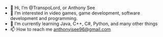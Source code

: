 - 👋 Hi, I’m @TranspoLord, or Anthony See
- 👀 I’m interested in video games, game development, software development and programming.
- 🌱 I’m currently learning Java, C++, C#, Python, and many other things
- 📫 How to reach me anthonyjsee96@gmail.com

<!---
TranspoLord/TranspoLord is a ✨ special ✨ repository because its `README.md` (this file) appears on your GitHub profile.
You can click the Preview link to take a look at your changes.
--->
